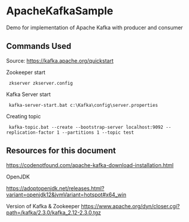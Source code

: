 # ApacheKafkaSample
Demo for implementation of Apache Kafka with producer and consumer

## Commands Used
Source: https://kafka.apache.org/quickstart

Zookeeper start

``` zkserver zkserver.config```

Kafka Server start

``` kafka-server-start.bat c:\Kafka\config\server.properties```

Creating topic

``` kafka-topic.bat --create --bootstrap-server localhost:9092 --replication-factor 1 --partitions 1 --topic test```
 

## Resources for this document

https://codenotfound.com/apache-kafka-download-installation.html

OpenJDK

https://adoptopenjdk.net/releases.html?variant=openjdk12&jvmVariant=hotspot#x64_win


Version of Kafka & Zookeeper 
https://www.apache.org/dyn/closer.cgi?path=/kafka/2.3.0/kafka_2.12-2.3.0.tgz


